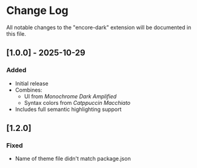 # Change Log

All notable changes to the "encore-dark" extension will be documented in this file.

## [1.0.0] - 2025-10-29

### Added
- Initial release
 - Combines:
   - UI from *Monochrome Dark Amplified*
   - Syntax colors from *Catppuccin Macchiato*
 - Includes full semantic highlighting support
  
## [1.2.0]

### Fixed
- Name of theme file didn't match package.json